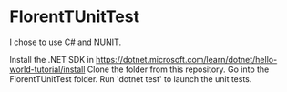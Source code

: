 # FlorentTUnitTest

I chose to use C# and NUNIT.

Install the .NET SDK in https://dotnet.microsoft.com/learn/dotnet/hello-world-tutorial/install
Clone the folder from this repository.
Go into the FlorentTUnitTest folder.
Run 'dotnet test' to launch the unit tests.
